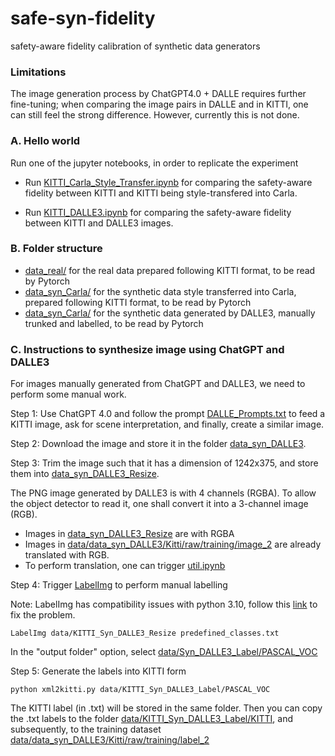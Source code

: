 # safe-syn-fidelity
safety-aware fidelity calibration of synthetic data generators

### Limitations

The image generation process by ChatGPT4.0 + DALLE requires further fine-tuning; when comparing the image pairs in DALLE and in KITTI, one can still feel the strong difference. However, currently this is not done. 

### A. Hello world 

Run one of the jupyter notebooks, in order to replicate the experiment

* Run [KITTI_Carla_Style_Transfer.ipynb](KITTI_Carla_Style_Transfer.ipynb) for comparing the safety-aware fidelity between KITTI and KITTI being style-transfered into Carla.

* Run [KITTI_DALLE3.ipynb](KITTI_DALLE3.ipynb) for comparing the safety-aware fidelity between KITTI and DALLE3 images. 


### B. Folder structure

* [data_real/](data_real/) for the real data prepared following KITTI format, to be read by Pytorch
* [data_syn_Carla/](data_syn_Carla/) for the synthetic data style transferred into Carla, prepared following KITTI format, to be read by Pytorch
* [data_syn_Carla/](data_syn_Carla/) for the synthetic data generated by DALLE3, manually trunked and labelled, to be read by Pytorch

### C. Instructions to synthesize image using ChatGPT and DALLE3

For images manually generated from ChatGPT and DALLE3, we need to perform some manual work.

Step 1: Use ChatGPT 4.0 and follow the prompt [DALLE_Prompts.txt](DALLE_Prompts.txt) to feed a KITTI image, ask for scene interpretation, and finally, create a similar image.

Step 2: Download the image and store it in the folder [data_syn_DALLE3](data_syn_DALLE3). 


Step 3: Trim the image such that it has a dimension of 1242x375, and store them into [data_syn_DALLE3_Resize](data_syn_DALLE3_Resize). 

The PNG image generated by DALLE3 is with 4 channels (RGBA). To allow the object detector to read it, one shall convert it into a 3-channel image (RGB). 
* Images in [data_syn_DALLE3_Resize](data_syn_DALLE3_Resize) are with RGBA
* Images in [data/data_syn_DALLE3/Kitti/raw/training/image_2](data/data_syn_DALLE3/Kitti/raw/training/image_2) are already translated with RGB.
* To perform translation, one can trigger [util.ipynb](util.ipynb)

Step 4: Trigger [LabelImg](https://pypi.org/project/labelImg/1.4.0/) to perform manual labelling

Note: LabelImg has compatibility issues with python 3.10, follow this [link](https://github.com/HumanSignal/labelImg/issues/872#issuecomment-1309017766) to fix the problem.

```console
LabelImg data/KITTI_Syn_DALLE3_Resize predefined_classes.txt
```

In the "output folder" option, select [data/Syn_DALLE3_Label/PASCAL_VOC](data/Syn_DALLE3_Label/PASCAL_VOC)


Step 5: Generate the labels into KITTI form

```console
python xml2kitti.py data/KITTI_Syn_DALLE3_Label/PASCAL_VOC
```

The KITTI label (in .txt) will be stored in the same folder. Then you can copy the .txt labels to the folder [data/KITTI_Syn_DALLE3_Label/KITTI](data/KITTI_Syn_DALLE3_Label/KITTI), and subsequently, to the training dataset [data/data_syn_DALLE3/Kitti/raw/training/label_2](data/data_syn_DALLE3/Kitti/raw/training/label_2)
